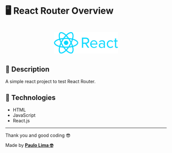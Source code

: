 # 🖥️ React Router Overview

<h1 align="center">
  <img src=".github/logo.png" width="200px" />
</h1>

## 🔎️ Description
A simple react project to test React Router.

## 🚀️ Technologies

- HTML
- JavaScript
- React.js
 
---

Thank you and good coding 😎️

Made by **<a href="https://paulophlp.github.io/portfolio/" target="__blank">Paulo Lima 🤓️</a>**